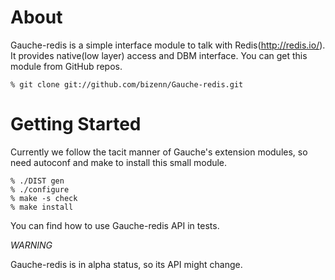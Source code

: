 # About

Gauche-redis is a simple interface module to talk with Redis(http://redis.io/).
It provides native(low layer) access and DBM interface.  You can get this module
from GitHub repos.

	% git clone git://github.com/bizenn/Gauche-redis.git

# Getting Started

Currently we follow the tacit manner of Gauche's extension modules, so
need autoconf and make to install this small module.

	% ./DIST gen
    % ./configure
    % make -s check
    % make install

You can find how to use Gauche-redis API in tests.

_WARNING_

Gauche-redis is in alpha status, so its API might change.
